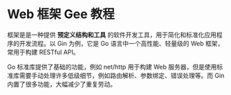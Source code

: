 # Web 框架 Gee 教程

框架是是一种提供 **预定义结构和工具** 的软件开发工具，用于简化和标准化应用程序的开发流程。以 Gin 为例，它是 Go 语言中一个高性能、轻量级的 Web 框架，常用于构建 RESTful API。

Go 标准库提供了基础的功能，例如 net/http 用于构建 Web 服务器，但是使用标准库需要手动处理许多低级细节，例如路由解析、参数绑定、错误处理等。而 Gin 内置了很多功能，大幅减少了重复劳动。